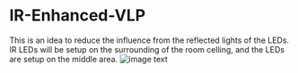 # IR-Enhanced-VLP
This is an idea to reduce the influence from the reflected lights of the LEDs.  IR LEDs will be setup on the surrounding of the room celling, and the LEDs are setup on the middle area.
![image text](https://githubfast.com/HuangTM23/IR-Enhanced-VLP/blob/main/architecture.png "System architecture")


